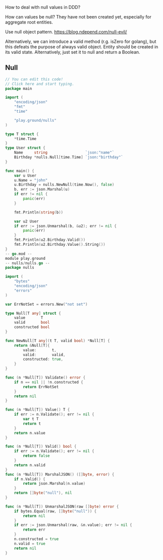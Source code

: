 How to deal with null values in DDD?

How can values be null? They have not been created yet, especially for aggregate root entities.

Use null object pattern. https://blog.ndepend.com/null-evil/


Alternatively, we can introduce a valid method (r.g. isZero for golang), but this defeats the purpose of always valid object. Entity should be created in its valid state. Alternatively, just set it to null and return a Boolean.


## Null 

```go
// You can edit this code!
// Click here and start typing.
package main

import (
	"encoding/json"
	"fmt"
	"time"

	"play.ground/nulls"
)

type T struct {
	*time.Time
}
type User struct {
	Name     string                 `json:"name"`
	Birthday *nulls.Null[time.Time] `json:"birthday"`
}

func main() {
	var u User
	u.Name = "john"
	u.Birthday = nulls.NewNull(time.Now(), false)
	b, err := json.Marshal(u)
	if err != nil {
		panic(err)
	}

	fmt.Println(string(b))

	var u2 User
	if err := json.Unmarshal(b, &u2); err != nil {
		panic(err)
	}
	fmt.Println(u2.Birthday.Valid())
	fmt.Println(u2.Birthday.Value().String())
}
-- go.mod --
module play.ground
-- nulls/nulls.go --
package nulls

import (
	"bytes"
	"encoding/json"
	"errors"
)

var ErrNotSet = errors.New("not set")

type Null[T any] struct {
	value       T
	valid       bool
	constructed bool
}

func NewNull[T any](t T, valid bool) *Null[T] {
	return &Null[T]{
		value:       t,
		valid:       valid,
		constructed: true,
	}
}

func (n *Null[T]) Validate() error {
	if n == nil || !n.constructed {
		return ErrNotSet
	}
	return nil
}

func (n *Null[T]) Value() T {
	if err := n.Validate(); err != nil {
		var t T
		return t
	}
	return n.value
}

func (n *Null[T]) Valid() bool {
	if err := n.Validate(); err != nil {
		return false
	}
	return n.valid
}
func (n *Null[T]) MarshalJSON() ([]byte, error) {
	if n.Valid() {
		return json.Marshal(n.value)
	}
	return []byte("null"), nil
}

func (n *Null[T]) UnmarshalJSON(raw []byte) error {
	if bytes.Equal(raw, []byte("null")) {
		return nil
	}
	if err := json.Unmarshal(raw, &n.value); err != nil {
		return err
	}
	n.constructed = true
	n.valid = true
	return nil
}
```
